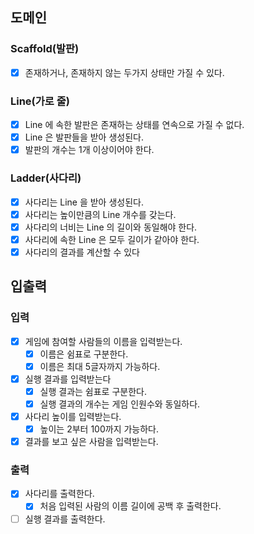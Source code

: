 ## 도메인

### Scaffold(발판)

- [x] 존재하거나, 존재하지 않는 두가지 상태만 가질 수 있다.

### Line(가로 줄)

- [x] Line 에 속한 발판은 존재하는 상태를 연속으로 가질 수 없다.
- [X] Line 은 발판들을 받아 생성된다.
- [x] 발판의 개수는 1개 이상이어야 한다.

### Ladder(사다리)

- [x] 사다리는 Line 을 받아 생성된다.
- [x] 사다리는 높이만큼의 Line 개수를 갖는다.
- [x] 사다리의 너비는 Line 의 길이와 동일해야 한다.
- [x] 사다리에 속한 Line 은 모두 길이가 같아야 한다.
- [x] 사다리의 결과를 계산할 수 있다

## 입출력

### 입력

- [x] 게임에 참여할 사람들의 이름을 입력받는다.
    - [x] 이름은 쉼표로 구분한다.
    - [x] 이름은 최대 5글자까지 가능하다.
- [x] 실행 결과를 입력받는다
    - [x] 실행 결과는 쉼표로 구분한다.
    - [x] 실행 결과의 개수는 게임 인원수와 동일하다.
- [x] 사다리 높이를 입력받는다.
    - [x] 높이는 2부터 100까지 가능하다.
- [x] 결과를 보고 싶은 사람을 입력받는다.

### 출력

- [x] 사다리를 출력한다.
    - [x] 처음 입력된 사람의 이름 길이에 공백 후 출력한다.
- [ ] 실행 결과를 출력한다.